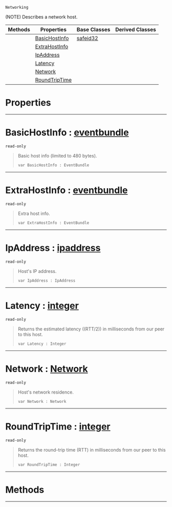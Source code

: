  `Networking`

(NOTE) Describes a network host.

|Methods|Properties|Base Classes|Derived Classes|
|---|---|---|---|
| |[ BasicHostInfo](nethost.md#basichostinfo-zilch-engin)|[safeid32](safeid32.md)| |
| |[ ExtraHostInfo](nethost.md#extrahostinfo-zilch-engin)| | |
| |[ IpAddress](nethost.md#ipaddress-zilch-engine-do)| | |
| |[ Latency](nethost.md#latency-zilch-engine-docu)| | |
| |[ Network](nethost.md#network-zilch-engine-docu)| | |
| |[ RoundTripTime](nethost.md#roundtriptime-zilch-engin)| | |


 #  Properties


---  
 #  BasicHostInfo : [eventbundle](eventbundle.md)

 `read-only`

> Basic host info (limited to 480 bytes).
> ```TS:Nada
> var BasicHostInfo : EventBundle


---  
 #  ExtraHostInfo : [eventbundle](eventbundle.md)

 `read-only`

> Extra host info.
> ```TS:Nada
> var ExtraHostInfo : EventBundle


---  
 #  IpAddress : [ipaddress](ipaddress.md)

 `read-only`

> Host's IP address.
> ```TS:Nada
> var IpAddress : IpAddress


---  
 #  Latency : [integer](../nada_base_types/integer.md)

 `read-only`

> Returns the estimated latency ((RTT/2)) in milliseconds from our peer to this host.
> ```TS:Nada
> var Latency : Integer


---  
 #  Network : [Network](../enum_reference.md#network)

 `read-only`

> Host's network residence.
> ```TS:Nada
> var Network : Network


---  
 #  RoundTripTime : [integer](../nada_base_types/integer.md)

 `read-only`

> Returns the round-trip time (RTT) in milliseconds from our peer to this host.
> ```TS:Nada
> var RoundTripTime : Integer


---  
 #  Methods


---  
 

 
